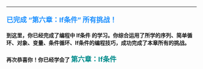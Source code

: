 ----------

#### <font color=#1E90FF size=4>**已完成 “第六章：If条件” 所有挑战！**</font>



#### 到这里，你已经完成了编程中 **If条件** 的学习。你综合运用了所学的序列、简单循环、对象、变量、条件循环、If条件的编程技巧，成功完成了本章所有的挑战。
#### 再次恭喜你！你已经学会了 <font color=#008B8B size=4>**第六章：If条件**</font>